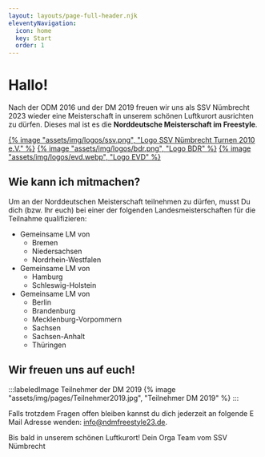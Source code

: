 ```yaml
---
layout: layouts/page-full-header.njk
eleventyNavigation:
  icon: home
  key: Start
  order: 1
---
```


# Hallo!

Nach der ODM 2016 und der DM 2019 freuen wir uns als SSV Nümbrecht 2023 wieder eine Meisterschaft in unserem schönen Luftkurort ausrichten zu dürfen. Dieses mal ist es die **Norddeutsche Meisterschaft im Freestyle**.

<div class="logo-line">
<a target="_blank" rel="norefferer" href="https://www.ssvnuembrecht-turnen.de/index.php/abteilungen/einradfahren">{% image "assets/img/logos/ssv.png", "Logo SSV Nümbrecht Turnen 2010 e.V." %}</a>
<a target="_blank" rel="norefferer" href="https://einrad-bdr.de/">{% image "assets/img/logos/bdr.png", "Logo BDR" %}</a>
<a target="_blank" rel="norefferer" href="https://www.einradverband.de/">{% image "assets/img/logos/evd.webp", "Logo EVD" %}</a>
</div>

## Wie kann ich mitmachen?

Um an der Norddeutschen Meisterschaft teilnehmen zu dürfen, musst Du dich (bzw. Ihr euch) bei einer der folgenden Landesmeisterschaften für die Teilnahme qualifizieren:

- Gemeinsame LM von
  - Bremen
  - Niedersachsen
  - Nordrhein-Westfalen
- Gemeinsame LM von
  - Hamburg
  - Schleswig-Holstein
- Gemeinsame LM von
  - Berlin
  - Brandenburg
  - Mecklenburg-Vorpommern
  - Sachsen
  - Sachsen-Anhalt
  - Thüringen

## Wir freuen uns auf euch!

:::labeledImage
<span class="labeledImage-label">Teilnehmer der DM 2019</span> {% image "assets/img/pages/Teilnehmer2019.jpg", "Teilnehmer DM 2019" %}
:::

Falls trotzdem Fragen offen bleiben kannst du dich jederzeit an folgende E Mail Adresse wenden: [info@ndmfreestyle23.de](mailto:info@ndmfreestyle23.de).

Bis bald in unserem schönen Luftkurort!
Dein Orga Team vom SSV Nümbrecht
